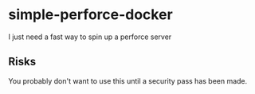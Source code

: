 # simple-perforce-docker
I just need a fast way to spin up a perforce server

## Risks

You probably don't want to use this until a security pass has been made.